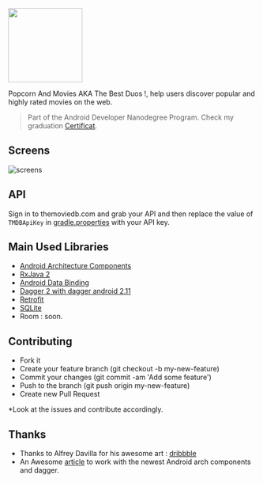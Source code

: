 <img src="https://github.com/alouanemed/PopMovis/blob/master/ART/web_icon.png" height="150">

 Popcorn And Movies AKA The Best Duos !, help users discover popular and highly rated movies on the web.

> Part of the Android Developer Nanodegree Program. Check my graduation [Certificat](https://graduation.udacity.com/confirm/FZVNQDEG).

## Screens

![screens]


## API
Sign in to themoviedb.com and grab your API and then replace the value of `TMDBApiKey` in [gradle.properties][api-path] with your API key.


## Main Used Libraries
* [Android Architecture Components][arch]
* [RxJava 2][rxjava2]
* [Android Data Binding][data-binding]
* [Dagger 2 with dagger android 2.11][dagger2]
* [Retrofit][retrofit]
* [SQLite][sqlite] 
* Room : soon.

## Contributing

* Fork it
* Create your feature branch (git checkout -b my-new-feature)
* Commit your changes (git commit -am 'Add some feature')
* Push to the branch (git push origin my-new-feature)
* Create new Pull Request

*Look at the issues and contribute accordingly.

## Thanks
* Thanks to Alfrey Davilla for his awesome art : [dribbble][dribble-link]
* An Awesome [article][proandroiddevlink] to work with the newest Android arch components and dagger.

[arch]: https://developer.android.com/arch
[data-binding]: https://developer.android.com/topic/libraries/data-binding/index.html
[espresso]: https://google.github.io/android-testing-support-library/docs/espresso/
[dagger2]: https://google.github.io/dagger
[retrofit]: http://square.github.io/retrofit
[sqlite]: https://developer.android.com/training/basics/data-storage/databases.html
[rxjava2]: https://github.com/ReactiveX/RxJava

[api-path]: https://github.com/alouanemed/PopMovis/blob/master/gradle.properties
[screens]: https://github.com/alouanemed/PopMovis/blob/master/ART/popmovies-screenshot.png
[dribble-link]: https://dribbble.com/shots/3511043-Movie-Time
[proandroiddevlink]: https://proandroiddev.com/modern-android-development-with-kotlin-september-2017-part-2-17444fcdbe86

